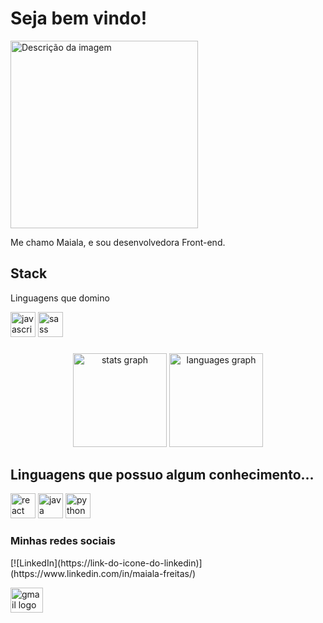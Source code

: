 
# Seja bem vindo!
<img src="https://media1.tenor.com/m/6xy_l3FIUIsAAAAC/dustin-stranger-things.gif" alt="Descrição da imagem" width="300">




Me chamo Maiala, e sou desenvolvedora Front-end.

## Stack
Linguagens que domino
<div align="left">
  <img src="https://cdn.jsdelivr.net/gh/devicons/devicon/icons/javascript/javascript-original.svg" height="40" alt="javascript logo"  />
  
  <img src="https://cdn.jsdelivr.net/gh/devicons/devicon/icons/sass/sass-original.svg" height="40" alt="sass logo"  />
</div>

###

<div align="center">
  <img src="https://github-readme-stats.vercel.app/api?username=ma-freitass&hide_title=false&hide_rank=false&show_icons=true&include_all_commits=true&count_private=true&disable_animations=false&theme=dracula&locale=en&hide_border=false&order=1" height="150" alt="stats graph"  />
  <img src="https://github-readme-stats.vercel.app/api/top-langs?username=ma-freitass&locale=en&hide_title=false&layout=compact&card_width=320&langs_count=5&theme=dracula&hide_border=false&order=2" height="150" alt="languages graph"  />
</div>

## Linguagens que possuo algum conhecimento...


<div align="left">
  <img src="https://cdn.jsdelivr.net/gh/devicons/devicon/icons/react/react-original.svg" height="40" alt="react logo"  />
  
  <img src="https://cdn.jsdelivr.net/gh/devicons/devicon/icons/java/java-original.svg" height="40" alt="java logo"  />
  
  <img src="https://cdn.jsdelivr.net/gh/devicons/devicon/icons/python/python-original.svg" height="40" alt="python logo"  />
</div>



### Minhas redes sociais

<div align="left">
  [![LinkedIn](https://link-do-icone-do-linkedin)](https://www.linkedin.com/in/maiala-freitas/)
  
  <a href="malito:maialarodrigues.mr@gmail.com" target="_blank"> <img src="https://raw.githubusercontent.com/maurodesouza/profile-readme-generator/master/src/assets/icons/social/gmail/default.svg" width="52" height="40" alt="gmail logo"  /></a>
</div>

### 
